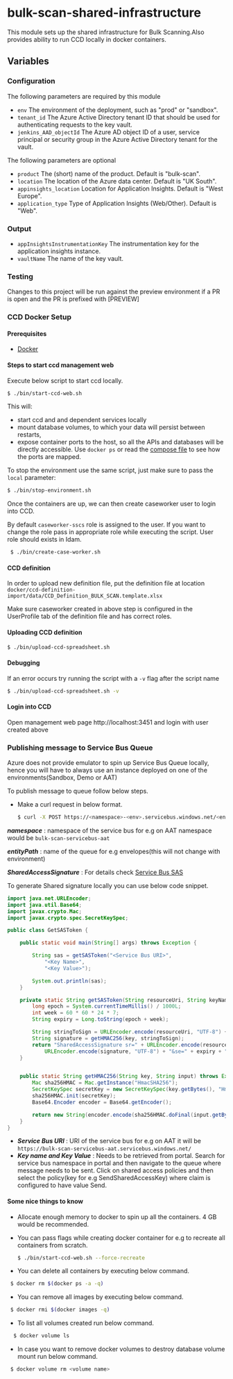 # bulk-scan-shared-infrastructure

This module sets up the shared infrastructure for Bulk Scanning.Also provides ability to run CCD locally in docker containers.

## Variables

### Configuration

The following parameters are required by this module

- `env` The environment of the deployment, such as "prod" or "sandbox".
- `tenant_id` The Azure Active Directory tenant ID that should be used for authenticating requests to the key vault.
- `jenkins_AAD_objectId` The Azure AD object ID of a user, service principal or security group in the Azure Active Directory tenant for the vault.

The following parameters are optional

- `product` The (short) name of the product. Default is "bulk-scan". 
- `location` The location of the Azure data center. Default is "UK South".
- `appinsights_location` Location for Application Insights. Default is "West Europe".
- `application_type` Type of Application Insights (Web/Other). Default is "Web".

### Output

- `appInsightsInstrumentationKey` The instrumentation key for the application insights instance.
- `vaultName` The name of the key vault.

### Testing

Changes to this project will be run against the preview environment if a PR is open and the PR is prefixed with [PREVIEW]

### CCD Docker Setup
#### Prerequisites

* [Docker](https://www.docker.com/)

#### Steps to start ccd management web
Execute below script to start ccd locally.

  ```bash
  $ ./bin/start-ccd-web.sh
  ```

This will:
- start ccd and and dependent services locally
- mount database volumes, to which your data will persist between restarts,
- expose container ports to the host, so all the APIs and databases will be directly accessible. Use `docker ps` or read the [compose file](./docker-compose.yml) to see how the ports are mapped.

To stop the environment use the same script, just make sure to pass the `local` parameter:

```bash
$ ./bin/stop-environment.sh
```
  
Once the containers are up, we can then create caseworker user to login into CCD. 

By default `caseworker-sscs` role is assigned to the user.
If you want to change the role pass in appropriate role while executing the script. User role should exists in Idam.

  ```bash
   $ ./bin/create-case-worker.sh
  ```

####  CCD definition

In order to upload new definition file, put the definition file at location 
`docker/ccd-definition-import/data/CCD_Definition_BULK_SCAN.template.xlsx`

Make sure caseworker created in above step is configured in the UserProfile tab of the definition file and has correct roles.

#### Uploading CCD definition

```bash
$ ./bin/upload-ccd-spreadsheet.sh
```

#### Debugging
If an error occurs try running the script with a `-v` flag after the script name

```bash
$ ./bin/upload-ccd-spreadsheet.sh -v
```
#### Login into CCD
Open management web page http://localhost:3451 and login with user created above

### Publishing message to Service Bus Queue
Azure does not provide emulator to spin up Service Bus Queue locally, hence you will have to always use an instance deployed on one of the environments(Sandbox, Demo or AAT)

To publish message to queue follow below steps.

* Make a curl request in below format.

  ```bash
  $ curl -X POST https://<namespace>-<env>.servicebus.windows.net/<entityPath>/messages -H "Authorization: <SharedAccessSignature>" -H "Content-Type:application/json" -d "{"envelopeId":"12344"}" -i
  ```
  
_**namespace**_ : namespace of the service bus for e.g on AAT namespace would be `bulk-scan-servicebus-aat`

_**entityPath**_ : name of the queue for e.g envelopes(this will not change with environment)

_**SharedAccessSignature**_ : For details check [Service Bus SAS](https://docs.microsoft.com/en-us/azure/service-bus-messaging/service-bus-sas)

To generate Shared signature locally you can use below code snippet.

```java
import java.net.URLEncoder;
import java.util.Base64;
import javax.crypto.Mac;
import javax.crypto.spec.SecretKeySpec;

public class GetSASToken {

    public static void main(String[] args) throws Exception {

        String sas = getSASToken("<Service Bus URI>",
            "<Key Name>",
            "<Key Value>");

        System.out.println(sas);
    }

    private static String getSASToken(String resourceUri, String keyName, String key) throws Exception {
        long epoch = System.currentTimeMillis() / 1000L;
        int week = 60 * 60 * 24 * 7;
        String expiry = Long.toString(epoch + week);

        String stringToSign = URLEncoder.encode(resourceUri, "UTF-8") + "\n" + expiry;
        String signature = getHMAC256(key, stringToSign);
        return "SharedAccessSignature sr=" + URLEncoder.encode(resourceUri, "UTF-8") + "&sig=" +
            URLEncoder.encode(signature, "UTF-8") + "&se=" + expiry + "&skn=" + keyName;
    }


    public static String getHMAC256(String key, String input) throws Exception {
        Mac sha256HMAC = Mac.getInstance("HmacSHA256");
        SecretKeySpec secretKey = new SecretKeySpec(key.getBytes(), "HmacSHA256");
        sha256HMAC.init(secretKey);
        Base64.Encoder encoder = Base64.getEncoder();

        return new String(encoder.encode(sha256HMAC.doFinal(input.getBytes("UTF-8"))));
    }
}
```

* **_Service Bus URI_** : URI of the service bus for e.g on AAT it will be `https://bulk-scan-servicebus-aat.servicebus.windows.net/`
* **_Key name and Key Value_** : Needs to be retrieved from portal.
Search for service bus namespace in portal and then navigate to the queue where message needs to be sent.
Click on shared access policies and then select the policy(key for e.g SendSharedAccessKey) where claim is configured to have value Send. 

#### Some nice things to know
* Allocate enough memory to docker to spin up all the containers. 4 GB would be recommended.

* You can pass flags while creating docker container for e.g to recreate all containers from scratch.

  ```bash
  $ ./bin/start-ccd-web.sh --force-recreate
  ```
  
* You can delete all containers by executing below command.

 ```bash
  $ docker rm $(docker ps -a -q)
  ```
  
* You can remove all images by executing below command.

 ```bash
  $ docker rmi $(docker images -q)
  ```
  
* To list all volumes created run below command.

```bash
  $ docker volume ls
 ```
  
* In case you want to remove docker volumes to destroy database volume mount run below command.

 ```bash
  $ docker volume rm <volume name>
  ```
 